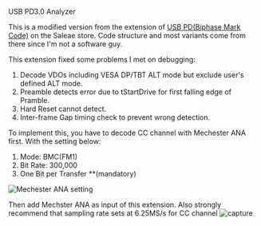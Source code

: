 USB PD3.0 Analyzer

This is a modified version from the extension of [USB PD(Biphase Mark Code)](https://github.com/saleae/hla-usb-pd) on the Saleae store. Code structure and most variants come from there since I'm not a software guy. 

This extension fixed some problems I met on debugging:
   1. Decode VDOs including VESA DP/TBT ALT mode but exclude user's defined ALT mode.
   2. Preamble detects error due to tStartDrive for first falling edge of Pramble.
   3. Hard Reset cannot detect.
   4. Inter-frame Gap timing check to prevent wrong detection. 

To implement this, you have to decode CC channel with Mechester ANA first. With the setting below:
   1. Mode: BMC(FM1)
   2. Bit Rate: 300,000
   3. One Bit per Transfer **(mandatory)
   
![Mechester ANA setting](https://user-images.githubusercontent.com/121099078/210613113-71d586c9-be14-45b8-88ba-be48b79a7ce8.jpg)

Then add Mechster ANA as input of this extension. Also strongly recommend that sampling rate sets at 6.25MS/s for CC channel
![capture](https://user-images.githubusercontent.com/121099078/210613391-19c1c583-07c6-40f9-bff6-87f84debb1ac.jpg)
